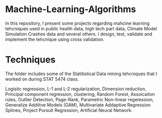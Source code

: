 # Machine-Learning-Algorithms

In this repository, I present some projects regarding mahcine learning tehcniques used in public health data, high tech part data, Climate Model Simulation Crashes data and several others. I design, test, validate and implement the tehcnique using cross validation.

# Techniques
The folder includes some of the Statitistical Data mining tehcniques that I worked on during STAT 5474 class.

Logisitc regression, L-1 and L-2 regularization, Dimension reduction, Principal component regression, clustering, Random Forest, Assoicaiton rules, Outlier Detection, Page-Rank, Parametric Non-linear regeression,  Generalize Addiitve Models (GAM), Multivariate Addaptive Regression Splines, Project Pursuit Regression, Artificial Neural Network. 
